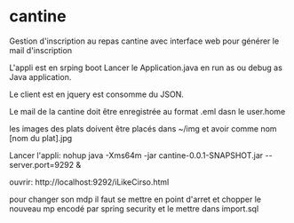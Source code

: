 cantine
=======
Gestion d'inscription au repas cantine avec interface web pour générer le mail d'inscription

L'appli est en srping boot
Lancer le Application.java en run as ou debug as Java application.

Le client est en jquery est consomme du JSON.

Le mail de la cantine doit être enregistrée au format .eml dasn le user.home

les images des plats doivent être placés dans ~/img et avoir comme nom [nom du plat].jpg

Lancer l'appli:  nohup java -Xms64m  -jar cantine-0.0.1-SNAPSHOT.jar --server.port=9292 &

ouvrir:
http://localhost:9292/iLikeCirso.html

pour changer son mdp il faut se mettre en point d'arret et chopper le nouveau mp encodé par spring security et le mettre dans import.sql


